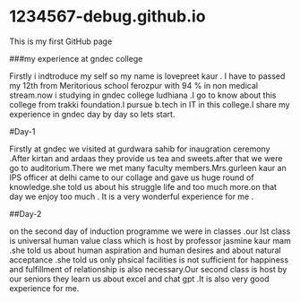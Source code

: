 # 1234567-debug.github.io
This is my first GitHub page

###my experience at gndec college

Firstly i indtroduce my self so my name is lovepreet kaur . I have to passed my 12th from Meritorious school ferozpur with 94 % in non medical stream.now i studying in gndec college ludhiana .I go to know about this college from trakki foundation.I pursue b.tech in IT in this college.I share my experience in gndec day by day so lets start.

#Day-1

Firstly at gndec we visited at gurdwara sahib for inaugration ceremony .After kirtan and ardaas they provide us tea and sweets.after that we were go to auditorium.There we met many faculty members.Mrs.gurleen kaur an IPS officer at delhi came to our collage and gave us huge round of knowledge.she told us about his struggle life and too much more.on that day we enjoy too much . It is a very wonderful experience for me .

##Day-2

on the second day of induction programme we were in classes .our Ist class is universal human value class which is host by professor jasmine kaur mam .she told us about human aspiration and human desires and about natural acceptance .she told us only phsical facilities is not sufficient for happiness and fulfillment of relationship is also necessary.Our second class is host by our seniors they learn us about excel and chat gpt .It is also very good experience for me.


